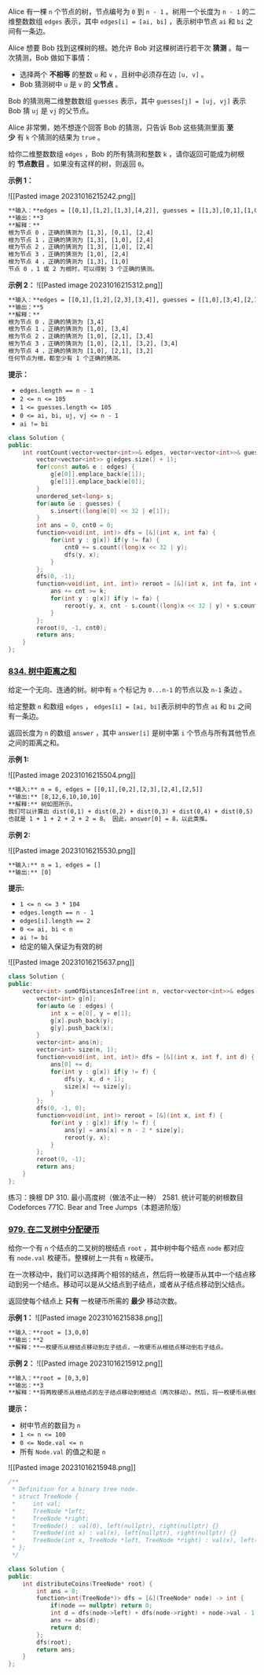 Alice 有一棵 `n` 个节点的树，节点编号为 `0` 到 `n - 1` 。树用一个长度为 `n - 1` 的二维整数数组 `edges` 表示，其中 `edges[i] = [ai, bi]` ，表示树中节点 `ai` 和 `bi` 之间有一条边。

Alice 想要 Bob 找到这棵树的根。她允许 Bob 对这棵树进行若干次 **猜测** 。每一次猜测，Bob 做如下事情：

- 选择两个 **不相等** 的整数 `u` 和 `v` ，且树中必须存在边 `[u, v]` 。
- Bob 猜测树中 `u` 是 `v` 的 **父节点** 。

Bob 的猜测用二维整数数组 `guesses` 表示，其中 `guesses[j] = [uj, vj]` 表示 Bob 猜 `uj` 是 `vj` 的父节点。

Alice 非常懒，她不想逐个回答 Bob 的猜测，只告诉 Bob 这些猜测里面 **至少** 有 `k` 个猜测的结果为 `true` 。

给你二维整数数组 `edges` ，Bob 的所有猜测和整数 `k` ，请你返回可能成为树根的 **节点数目** 。如果没有这样的树，则返回 `0`。

**示例 1：**

![[Pasted image 20231016215242.png]]

```txt
**输入：**edges = [[0,1],[1,2],[1,3],[4,2]], guesses = [[1,3],[0,1],[1,0],[2,4]], k = 3
**输出：**3
**解释：**
根为节点 0 ，正确的猜测为 [1,3], [0,1], [2,4]
根为节点 1 ，正确的猜测为 [1,3], [1,0], [2,4]
根为节点 2 ，正确的猜测为 [1,3], [1,0], [2,4]
根为节点 3 ，正确的猜测为 [1,0], [2,4]
根为节点 4 ，正确的猜测为 [1,3], [1,0]
节点 0 ，1 或 2 为根时，可以得到 3 个正确的猜测。
```

**示例 2：**
![[Pasted image 20231016215312.png]]

```txt
**输入：**edges = [[0,1],[1,2],[2,3],[3,4]], guesses = [[1,0],[3,4],[2,1],[3,2]], k = 1
**输出：**5
**解释：**
根为节点 0 ，正确的猜测为 [3,4]
根为节点 1 ，正确的猜测为 [1,0], [3,4]
根为节点 2 ，正确的猜测为 [1,0], [2,1], [3,4]
根为节点 3 ，正确的猜测为 [1,0], [2,1], [3,2], [3,4]
根为节点 4 ，正确的猜测为 [1,0], [2,1], [3,2]
任何节点为根，都至少有 1 个正确的猜测。
```

**提示：**

- `edges.length == n - 1`
- `2 <= n <= 105`
- `1 <= guesses.length <= 105`
- `0 <= ai, bi, uj, vj <= n - 1`
- `ai != bi`

```c++
class Solution {
public:
    int rootCount(vector<vector<int>>& edges, vector<vector<int>>& guesses, int k) {
        vector<vector<int>> g(edges.size() + 1);
        for(const auto& e : edges) {
            g[e[0]].emplace_back(e[1]);
            g[e[1]].emplace_back(e[0]);
        }
        unordered_set<long> s;
        for(auto &e : guesses) {
            s.insert((long)e[0] << 32 | e[1]);
        }
        int ans = 0, cnt0 = 0;
        function<void(int, int)> dfs = [&](int x, int fa) {
            for(int y : g[x]) if(y != fa) {
                cnt0 += s.count((long)x << 32 | y);
                dfs(y, x);
            }
        };
        dfs(0, -1);
        function<void(int, int, int)> reroot = [&](int x, int fa, int cnt) {
            ans += cnt >= k;
            for(int y : g[x]) if(y != fa) {
                reroot(y, x, cnt - s.count((long)x << 32 | y) + s.count((long) y << 32 | x));
            }
        };
        reroot(0, -1, cnt0);
        return ans;
    }
};
```

### [834. 树中距离之和](https://leetcode.cn/problems/sum-of-distances-in-tree/)

给定一个无向、连通的树。树中有 `n` 个标记为 `0...n-1` 的节点以及 `n-1` 条边 。

给定整数 `n` 和数组 `edges` ， `edges[i] = [ai, bi]`表示树中的节点 `ai` 和 `bi` 之间有一条边。

返回长度为 `n` 的数组 `answer` ，其中 `answer[i]` 是树中第 `i` 个节点与所有其他节点之间的距离之和。

**示例 1:**

![[Pasted image 20231016215504.png]]

```txt
**输入:** n = 6, edges = [[0,1],[0,2],[2,3],[2,4],[2,5]]
**输出:** [8,12,6,10,10,10]
**解释:** 树如图所示。
我们可以计算出 dist(0,1) + dist(0,2) + dist(0,3) + dist(0,4) + dist(0,5) 
也就是 1 + 1 + 2 + 2 + 2 = 8。 因此，answer[0] = 8，以此类推。
```

**示例 2:**

![[Pasted image 20231016215530.png]]

```txt
**输入:** n = 1, edges = []
**输出:** [0]
```

**提示:**

- `1 <= n <= 3 * 104`
- `edges.length == n - 1`
- `edges[i].length == 2`
- `0 <= ai, bi < n`
- `ai != bi`
- 给定的输入保证为有效的树

![[Pasted image 20231016215637.png]]


```c++
class Solution {
public:
    vector<int> sumOfDistancesInTree(int n, vector<vector<int>>& edges) {
        vector<int> g[n];
        for(auto &e : edges) {
            int x = e[0], y = e[1];
            g[x].push_back(y);
            g[y].push_back(x);
        }
        vector<int> ans(n);
        vector<int> size(n, 1);
        function<void(int, int, int)> dfs = [&](int x, int f, int d) {
            ans[0] += d;
            for(int y : g[x]) if(y != f) {
                dfs(y, x, d + 1);
                size[x] += size[y];
            }
        };
        dfs(0, -1, 0);
        function<void(int, int)> reroot = [&](int x, int f) {
            for(int y : g[x]) if(y != f) {
                ans[y] = ans[x] + n - 2 * size[y];
                reroot(y, x);
            }
        };
        reroot(0, -1);
        return ans;
    }
};
```

练习：换根 DP
310. 最小高度树（做法不止一种）
2581. 统计可能的树根数目
Codeforces 771C. Bear and Tree Jumps（本题进阶版）

### [979. 在二叉树中分配硬币](https://leetcode.cn/problems/distribute-coins-in-binary-tree/)

给你一个有 `n` 个结点的二叉树的根结点 `root` ，其中树中每个结点 `node` 都对应有 `node.val` 枚硬币。整棵树上一共有 `n` 枚硬币。

在一次移动中，我们可以选择两个相邻的结点，然后将一枚硬币从其中一个结点移动到另一个结点。移动可以是从父结点到子结点，或者从子结点移动到父结点。

返回使每个结点上 **只有** 一枚硬币所需的 **最少** 移动次数。

**示例 1：**
![[Pasted image 20231016215838.png]]
```txt
**输入：**root = [3,0,0]
**输出：**2
**解释：**一枚硬币从根结点移动到左子结点，一枚硬币从根结点移动到右子结点。
```
**示例 2：**
![[Pasted image 20231016215912.png]]
```txt
**输入：**root = [0,3,0]
**输出：**3
**解释：**将两枚硬币从根结点的左子结点移动到根结点（两次移动）。然后，将一枚硬币从根结点移动到右子结点。
```
**提示：**

- 树中节点的数目为 `n`
- `1 <= n <= 100`
- `0 <= Node.val <= n`
- 所有 `Node.val` 的值之和是 `n`

![[Pasted image 20231016215948.png]]

```c++
/**
 * Definition for a binary tree node.
 * struct TreeNode {
 *     int val;
 *     TreeNode *left;
 *     TreeNode *right;
 *     TreeNode() : val(0), left(nullptr), right(nullptr) {}
 *     TreeNode(int x) : val(x), left(nullptr), right(nullptr) {}
 *     TreeNode(int x, TreeNode *left, TreeNode *right) : val(x), left(left), right(right) {}
 * };
 */

class Solution {
public:
    int distributeCoins(TreeNode* root) {
        int ans = 0;
        function<int(TreeNode*)> dfs = [&](TreeNode* node) -> int {
            if(node == nullptr) return 0;
            int d = dfs(node->left) + dfs(node->right) + node->val - 1;
            ans += abs(d);
            return d;
        };
        dfs(root);
        return ans;
    }
};
```